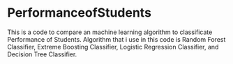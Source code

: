 # PerformanceofStudents
This is a code to compare an machine learning algorithm to classificate Performance of Students. Algorithm that i use in this code is Random Forest Classifier, Extreme Boosting Classifier, Logistic Regression Classifier, and Decision Tree Classifier.

